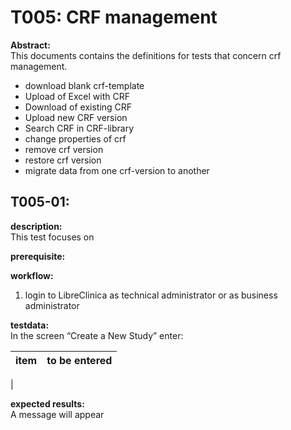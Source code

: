 # T005: CRF management
**Abstract:**  
This documents contains the definitions for tests that concern crf management.  

- download blank crf-template
- Upload of Excel with CRF
- Download of existing CRF
- Upload new CRF version
- Search CRF in CRF-library
- change properties of crf
- remove crf version
- restore crf version
- migrate data from one crf-version to another

## T005-01: 
**description:**  
This test focuses on 

**prerequisite:**  

**workflow:**  
1. login to LibreClinica as technical administrator or as business administrator

**testdata:**  
In the screen “Create a New Study” enter:

| item | to be entered |
| -- | ----- |
| 

**expected results:**  
A message will appear   


